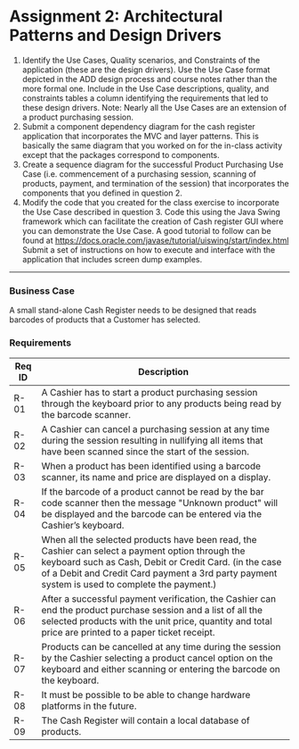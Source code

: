 # Assignment 2: Architectural Patterns and Design Drivers
1. Identify the Use Cases, Quality scenarios, and Constraints of the application (these are the
design drivers). Use the Use Case format depicted in the ADD design process and course
notes rather than the more formal one. Include in the Use Case descriptions, quality, and
constraints tables a column identifying the requirements that led to these design drivers.
Note: Nearly all the Use Cases are an extension of a product purchasing session.
2. Submit a component dependency diagram for the cash register application that incorporates
the MVC and layer patterns. This is basically the same diagram that you worked on for the
in-class activity except that the packages correspond to components.
3. Create a sequence diagram for the successful Product Purchasing Use Case (i.e.
commencement of a purchasing session, scanning of products, payment, and termination of
the session) that incorporates the components that you defined in question 2.
4. Modify the code that you created for the class exercise to incorporate the Use Case described
in question 3. Code this using the Java Swing framework which can facilitate the creation of
Cash register GUI where you can demonstrate the Use Case. A good tutorial to follow can be
found at https://docs.oracle.com/javase/tutorial/uiswing/start/index.html Submit a set of
instructions on how to execute and interface with the application that includes screen dump
examples. 

---
### Business Case
A small stand-alone Cash Register needs to be designed that reads barcodes of products that a
Customer has selected.


### Requirements
|Req ID| Description|
| --- | ---|
|R-01| A Cashier has to start a product purchasing session through the keyboard prior to any products being read by the barcode scanner.|
|R-02| A Cashier can cancel a purchasing session at any time during the session resulting in nullifying all items that have been scanned since the start of the session.|
|R-03| When a product has been identified using a barcode scanner, its name and price are displayed on a display.|
|R-04| If the barcode of a product cannot be read by the bar code scanner then the message "Unknown product" will be displayed and the barcode can be entered via the Cashier’s keyboard.|
|R-05 |When all the selected products have been read, the Cashier can select a payment option through the keyboard such as Cash, Debit or Credit Card. (in the case of a Debit and Credit Card payment a 3rd party payment system is used to complete the payment.)|
|R-06 |After a successful payment verification, the Cashier can end the product purchase session and a list of all the selected products with the unit price, quantity and total price are printed to a paper ticket receipt.|
|R-07| Products can be cancelled at any time during the session by the Cashier selecting a product cancel option on the keyboard and either scanning or entering the barcode on the keyboard.|
|R-08 |It must be possible to be able to change hardware platforms in the future.|
|R-09 |The Cash Register will contain a local database of products.|
